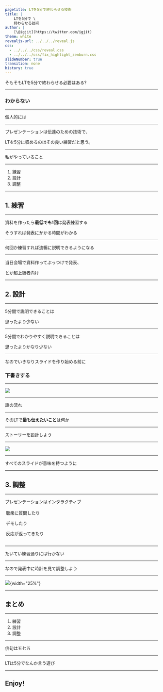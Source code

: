 ```yaml
---
pagetitle: LTを5分で終わらせる技術
title: |
    LTを5分で \
    終わらせる技術
author: |
    [\@igjit](https://twitter.com/igjit)
theme: white
revealjs-url: ../../../reveal.js
css:
  - ../../../css/reveal.css
  - ../../../css/fix_highlight_zenburn.css
slideNumber: true
transition: none
history: true
---
```


そもそもLTを5分で終わらせる必要はある?

---

### わからない

---

個人的には

---

プレゼンテーションは伝達のための技術で、

<div class="fragment">
LTを5分に収めるのはその良い練習だと思う。
</div>

---

私がやっていること

---

1. 練習
2. 設計
3. 調整

---

## 1. 練習

---

資料を作ったら**最低でも1回**は発表練習する

<div class="fragment">
そうすれば発表にかかる時間がわかる
</div>

---

何回か練習すれば流暢に説明できるようになる

---

当日会場で資料作ってぶっつけで発表、

とか超上級者向け

---

## 2. 設計

---

5分間で説明できることは

思ったより少ない

---

5分間でわかりやすく説明できることは

思ったよりかなり少ない

---

なのでいきなりスライドを作り始める前に

### 下書きする

---

![](images/ss_draft.png)

---

話の流れ

---

そのLTで**最も伝えたいこと**は何か

---

ストーリーを設計しよう

---

![](images/zen.jpg)

---

すべてのスライドが意味を持つように

---

## 3. 調整

---

プレゼンテーションはインタラクティブ

<div class="fragment" style="padding: 0.2em">
聴衆に質問したり

デモしたり

反応が返ってきたり
</div>

---

たいてい練習通りには行かない

---

なので発表中に時計を見て調整しよう

---

![](images/ss_watch.png){width="25%"}

---

## まとめ

---

1. 練習
2. 設計
3. 調整

---

俳句は五七五

---

LTは5分でなんか言う遊び

---

## Enjoy!
